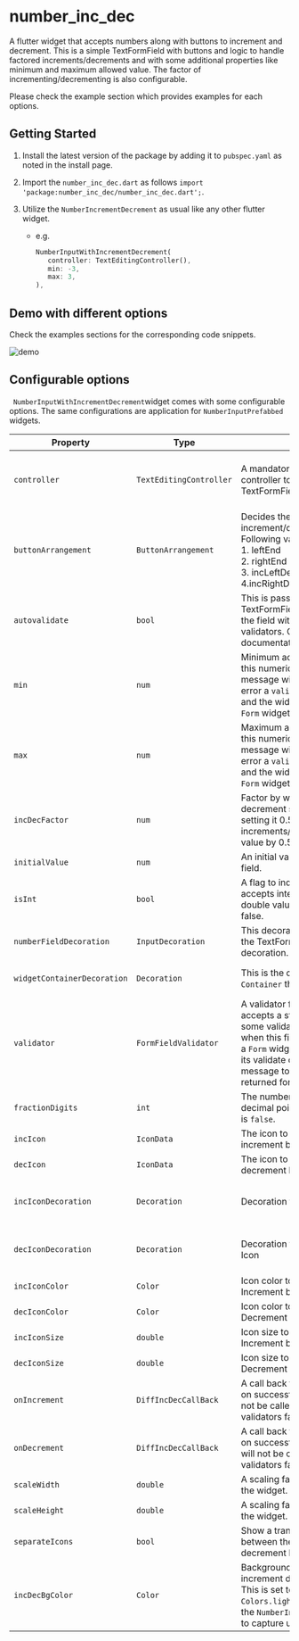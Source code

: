 # number_inc_dec

A flutter widget that accepts numbers along with buttons to increment and decrement. This is a simple TextFormField with buttons and logic to handle factored increments/decrements and with some additional properties like minimum and maximum allowed value. The factor of incrementing/decrementing is also configurable.

Please check the example section which provides examples for each options.

## Getting Started

1. Install the latest version of the package by adding it to `pubspec.yaml` as noted in the install page.

2. Import the `number_inc_dec.dart` as follows `import 'package:number_inc_dec/number_inc_dec.dart';`.

3. Utilize the `NumberIncrementDecrement` as usual like any other flutter widget.
   
   - e.g.
     
     ```dart
     NumberInputWithIncrementDecrement(
        controller: TextEditingController(),
        min: -3,
        max: 3,
     ),
     ```
     
## Demo with different options

Check the examples sections for the corresponding code snippets.

![demo](demo.gif)

## Configurable options

` NumberInputWithIncrementDecrement`widget comes with some configurable options. The same configurations are application for `NumberInputPrefabbed` widgets.

| Property                    | Type                    | Purpose                                                                                                                                                                                                                                             | Default Value                                                                                                    |
| --------------------------- | ----------------------- | --------------------------------------------------------------------------------------------------------------------------------------------------------------------------------------------------------------------------------------------------- | ---------------------------------------------------------------------------------------------------------------- |
| `controller`                | `TextEditingController` | A mandatory text editing controller to be used by the TextFormField.                                                                                                                                                                                | This is a mandatory field because its the easiest way to access the field's value, when not using a Form widget. |
| `buttonArrangement`         | `ButtonArrangement`     | Decides the layout of the increment/decrement buttons. Following values are possible.<br/>1. leftEnd<br/>2. rightEnd<br/>3. incLeftDecRight<br/>4.incRightDecLeft<br/>                                                                               | `ButtonArrangement.rightEnd`                                                                                     |
| `autovalidate`              | `bool`                  | This is passed down to the TextFormField. It auto-validates the field with the provided validators. Check TextFormField documentation for more details.                                                                                              | `false`                                                                                                          |
| `min`                       | `num`                   | Minimum acceptable value for this numeric field. Note: No error message will be shown. To show error a `validator` can be used and the widget should wrapped in `Form` widget.                                                                      | `0`                                                                                                              |
| `max`                       | `num`                   | Maximum acceptable value for this numeric field. Note: No error message will be shown. To show error a `validator` can be used and the widget should wrapped in `Form` widget.                                                                      | `double.infinity`                                                                                                |
| `incDecFactor`              | `num`                   | Factor by which the increment or decrement should happen. e.g. setting it 0.5 increments/decrements the field value by 0.5.                                                                                                                         | `1`                                                                                                              |
| `initialValue`              | `num`                   | An initial value to be set to the field.                                                                                                                                                                                                            | `0`                                                                                                              |
| `isInt`                     | `bool`                  | A flag to indicate if the field only accepts integer values. To use double values set this field to false.                                                                                                                                          | `true`                                                                                                           |
| `numberFieldDecoration`     | `InputDecoration`       | This decoration will be used by the TextFormField to handle its decoration.                                                                                                                                                                         | An `InputDecoration` with an `OutlineInputBorder` to create a circular border.                                    |
| `widgetContainerDecoration` | `Decoration`            | This is the decoration for the `Container` that wraps this widget.                                                                                                                                                                                  | A simple `BoxDecoration` with a circular border in `Colors.bluegrey` color.                                      |
| `validator`                 | `FormFieldValidator`    | A validator function which accepts a string and performs some validation. This is called when this field is wrapped inside a `Form` widget and called during its validate cycle. The error message to be shown should be returned form this method. | A min max validator. Refer the API documentation for more details.                                               |
| `fractionDigits`            | `int`                   | The number of digits after the decimal point. Used only if `isInt` is `false`.                                                                                                                                                                      | `2`                                                                                                              |
| `incIcon`                   | `IconData`              | The icon to be used for the increment button.                                                                                                                                                                                                       | Icons.arrow_drop_up                                                                                              |
| `decIcon`                   | `IconData`              | The icon to be used for the decrement button.                                                                                                                                                                                                       | Icons.arrow_drop_down                                                                                            |
| `incIconDecoration`         | `Decoration`            | Decoration for the Increment Icon                                                                                                                                                                                                                   | Defaults to a black border in the bottom  and/or top depending on the `buttonArrangement`.                       |
| `decIconDecoration`         | `Decoration`            | Decoration for the decrement Icon                                                                                                                                                                                                                   | Defaults to a black border in the bottom  and/or top depending on the `buttonArrangement`.                       |
| `incIconColor`              | `Color`                 | Icon color to be used for Increment button.                                                                                                                                                                                                          | Defaults to color defined in `IconTheme`                                                                         |
| `decIconColor`              | `Color`                 | Icon color to be used for Decrement button.                                                                                                                                                                                                         | Defaults to color defined in `IconTheme  `                                                                       |
| `incIconSize`               | `double`                | Icon size to be used for Increment button.                                                                                                                                                                                                           | Defaults to size defined in IconTheme                                                                            |
| `decIconSize`               | `double`                | Icon size to be used for Decrement button.                                                                                                                                                                                                           | Defaults to size defined in IconTheme                                                                            |
| `onIncrement`               | `DiffIncDecCallBack`    | A call back function to be called on successful increment. This will not be called if the internal validators fail.                                                                                                                                | `null`                                                                                                           |
| `onDecrement`               | `DiffIncDecCallBack`    | A call back function to be called on successful decrement. This will not be called if the internal validators fail.                                                                                                                               | `null`                                                                                                           |
| `scaleWidth`                | `double`                | A scaling factor for the width of the widget.                                                                                                                                                                                                       | `1.0`                                                                                                            |
| `scaleHeight`               | `double`                | A scaling factor for the height of the widget.                                                                                                                                                                                                      | `1.0`                                                                                                            |
| `separateIcons`             | `bool`                  | Show a transparent separator between the increment & decrement buttons.                                                                                                                                                                             | false                                                                                                            |
| `incDecBgColor`             | `Color`                 | Background color of the increment decrement button.<br/>This is set to `Colors.lightGreen` for all the `NumberInputPrefabbed` widgets to capture users attention.                                                                                   | widget to`null`                                                                                                  |
